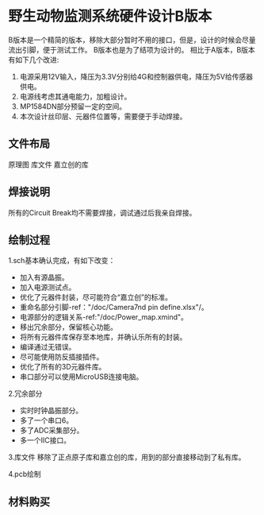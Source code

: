 <!--
 * @Author: your name
 * @Date: 2020-05-31 23:00:52
 * @LastEditTime: 2020-06-16 17:06:20
 * @LastEditors: Please set LastEditors
 * @Description: In User Settings Edit
 * @FilePath: \undefinedd:\项目\动物监测2019N\硬件\01 PCB绘制\AMP_PCB_Project\Bproj\readme.md
-->

# 野生动物监测系统硬件设计B版本

B版本是一个精简的版本，移除大部分暂时不用的接口，但是，设计的时候会尽量流出引脚，便于测试工作。
B版本也是为了结项为设计的。
相比于A版本，B版本有如下几个改进:

1. 电源采用12V输入，降压为3.3V分别给4G和控制器供电，降压为5V给传感器供电。
2. 电源线考虑其通电能力，加粗设计。
3. MP1584DN部分预留一定的空间。
4. 本次设计丝印层、元器件位置等，需要便于手动焊接。

## 文件布局

原理图
库文件
嘉立创的库

## 焊接说明

所有的Circuit Break均不需要焊接，调试通过后我亲自焊接。

## 绘制过程

1.sch基本确认完成，有如下改变：

* 加入有源晶振。
* 加入电源测试点。
* 优化了元器件封装，尽可能符合“嘉立创”的标准。
* 重命名部分引脚-ref："/doc/Camera7nd pin define.xlsx"/。
* 电源部分的逻辑关系-ref:"/doc/Power_map.xmind"。
* 移出冗余部分，保留核心功能。
* 将所有元器件库保存至本地库，并确认乐所有的封装。
* 编译通过无错误。
* 尽可能使用防反插接插件。
* 优化了所有的3D元器件库。
* 串口部分可以使用MicroUSB连接电脑。

2.冗余部分

* 实时时钟晶振部分。
* 多了一个串口6。
* 多了ADC采集部分。
* 多一个IIC接口。

3.库文件
移除了正点原子库和嘉立创的库，用到的部分直接移动到了私有库。

4.pcb绘制

## 材料购买
